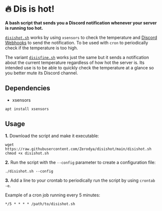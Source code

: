 # 🔥 Dis is hot!
**A bash script that sends you a Discord notification whenever your server is running too hot.**

[`disishot.sh`](https://github.com/Zerodya/disishot/blob/main/disishot.sh) works by using `xsensors` to check the temperature and [Discord Webhooks](https://support.discord.com/hc/en-us/articles/228383668-Intro-to-Webhooks) to send the notification. To be used with `cron` to periodically check if the temperature is too high.

The variant [`disisfine.sh`](https://github.com/Zerodya/disishot/blob/main/disisfine.sh) works just the same but it sends a notification about the current temperature regardless of how hot the server is. Its intended use is to be able to quickly check the temperature at a glance so you better mute its Discord channel.

## Dependencies
- xsensors

`apt install xsensors`

## Usage
**1.** Download the script and make it executable:
```
wget https://raw.githubusercontent.com/Zerodya/disishot/main/disishot.sh
chmod +x disishot.sh
```

**2.** Run the script with the `--config` parameter to create a configuration file:
```
./disishot.sh --config
```

**3.** Add a line to your crontab to periodically run the script by using `crontab -e`.

Example of a cron job running every 5 minutes:
```
*/5 * * * * /path/to/disishot.sh
```
